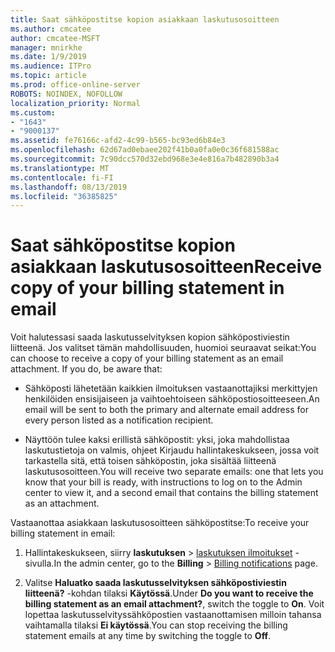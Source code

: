 ```yaml
---
title: Saat sähköpostitse kopion asiakkaan laskutusosoitteen
ms.author: cmcatee
author: cmcatee-MSFT
manager: mnirkhe
ms.date: 1/9/2019
ms.audience: ITPro
ms.topic: article
ms.prod: office-online-server
ROBOTS: NOINDEX, NOFOLLOW
localization_priority: Normal
ms.custom:
- "1643"
- "9000137"
ms.assetid: fe76166c-afd2-4c99-b565-bc93ed6b84e3
ms.openlocfilehash: 62d67ad0ebaee202f41b0a0fa0e0c36f681588ac
ms.sourcegitcommit: 7c90dcc570d32ebd968e3e4e816a7b482890b3a4
ms.translationtype: MT
ms.contentlocale: fi-FI
ms.lasthandoff: 08/13/2019
ms.locfileid: "36385825"
---
```

# <a name="receive-copy-of-your-billing-statement-in-email"></a><span data-ttu-id="fc45d-102">Saat sähköpostitse kopion asiakkaan laskutusosoitteen</span><span class="sxs-lookup"><span data-stu-id="fc45d-102">Receive copy of your billing statement in email</span></span>

<span data-ttu-id="fc45d-p101">Voit halutessasi saada laskutusselvityksen kopion sähköpostiviestin liitteenä. Jos valitset tämän mahdollisuuden, huomioi seuraavat seikat:</span><span class="sxs-lookup"><span data-stu-id="fc45d-p101">You can choose to receive a copy of your billing statement as an email attachment. If you do, be aware that:</span></span>
  
- <span data-ttu-id="fc45d-105">Sähköposti lähetetään kaikkien ilmoituksen vastaanottajiksi merkittyjen henkilöiden ensisijaiseen ja vaihtoehtoiseen sähköpostiosoitteeseen.</span><span class="sxs-lookup"><span data-stu-id="fc45d-105">An email will be sent to both the primary and alternate email address for every person listed as a notification recipient.</span></span>

- <span data-ttu-id="fc45d-106">Näyttöön tulee kaksi erillistä sähköpostit: yksi, joka mahdollistaa laskutustietoja on valmis, ohjeet Kirjaudu hallintakeskukseen, jossa voit tarkastella sitä, että toisen sähköpostin, joka sisältää liitteenä laskutusosoitteen.</span><span class="sxs-lookup"><span data-stu-id="fc45d-106">You will receive two separate emails: one that lets you know that your bill is ready, with instructions to log on to the Admin center to view it, and a second email that contains the billing statement as an attachment.</span></span>

<span data-ttu-id="fc45d-107">Vastaanottaa asiakkaan laskutusosoitteen sähköpostitse:</span><span class="sxs-lookup"><span data-stu-id="fc45d-107">To receive your billing statement in email:</span></span>
  
1. <span data-ttu-id="fc45d-108">Hallintakeskukseen, siirry **laskutuksen** \> [laskutuksen ilmoitukset](https://go.microsoft.com/fwlink/p/?linkid=853212) -sivulla.</span><span class="sxs-lookup"><span data-stu-id="fc45d-108">In the admin center, go to the **Billing** \> [Billing notifications](https://go.microsoft.com/fwlink/p/?linkid=853212) page.</span></span>

2. <span data-ttu-id="fc45d-109">Valitse **Haluatko saada laskutusselvityksen sähköpostiviestin liitteenä?** -kohdan tilaksi **Käytössä**.</span><span class="sxs-lookup"><span data-stu-id="fc45d-109">Under **Do you want to receive the billing statement as an email attachment?**, switch the toggle to **On**.</span></span> <span data-ttu-id="fc45d-110">Voit lopettaa laskutusselvityssähköpostien vastaanottamisen milloin tahansa vaihtamalla tilaksi **Ei käytössä**.</span><span class="sxs-lookup"><span data-stu-id="fc45d-110">You can stop receiving the billing statement emails at any time by switching the toggle to **Off**.</span></span>